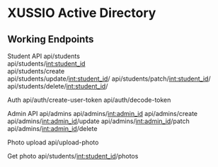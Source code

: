 # XUSSIO Active Directory #

## Working Endpoints ##

Student API
api/students                            
api/students/<int:student_id>         
api/students/create                   
api/students/update/<int:student_id>/ 
api/students/patch/<int:student_id>/ 
api/students/delete/<int:student_id>/

Auth
api/auth/create-user-token
api/auth/decode-token

Admin API
api/admins
api/admins/<int:admin_id>
api/admins/create
api/admins/<int:admin_id>/update
api/admins/<int:admin_id>/patch
api/admins/<int:admin_id>/delete

Photo upload
api/upload-photo

Get photo 
api/students/<int:student_id>/photos
